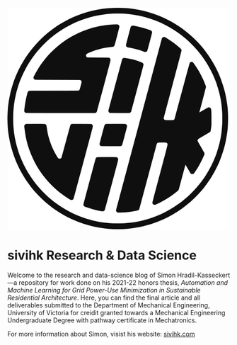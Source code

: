 ![Image of sivihk logo](images/sivihk_black_retina.png)

# sivihk Research & Data Science

Welcome to the research and data-science blog of Simon Hradil-Kasseckert—a repository for work done on his 2021-22 honors thesis, *Automation and Machine Learning for Grid Power-Use Minimization in Sustainable Residential Architecture*. Here, you can find the final article and all deliverables submitted to the Department of Mechanical Engineering, University of Victoria for creidit granted towards a Mechanical Engineering Undergraduate Degree with pathway certificate in Mechatronics.

For more information about Simon, visist his website: [sivihk.com](https://sivihk.com)
